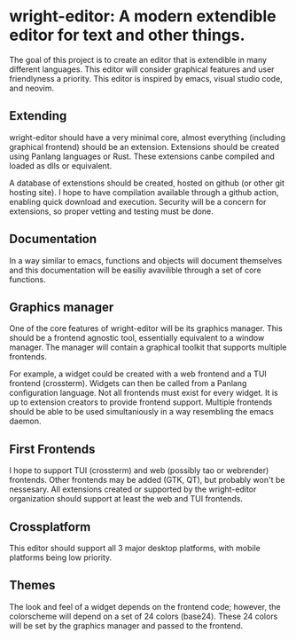 # wright-editor: A modern extendible editor for text and other things.
The goal of this project is to create an editor that is extendible in many different languages. This editor will consider graphical features and user friendlyness a priority. This editor is inspired by emacs, visual studio code, and neovim.


## Extending
wright-editor should have a very minimal core, almost everything (including graphical frontend) should be an extension. Extensions should be created using Panlang languages or Rust. These extensions canbe compiled and loaded as dlls or equivalent. 

A database of extenstions should be created, hosted on github (or other git hosting site). I hope to have compilation available through a github action, enabling quick download and execution. Security will be a concern for extensions, so proper vetting and testing must be done.

## Documentation
In a way similar to emacs, functions and objects will document themselves and this documentation will be easiliy avavilible through a set of core functions.

## Graphics manager
One of the core features of wright-editor will be its graphics manager. This should be a frontend agnostic tool, essentially equivalent to a window manager. The manager will contain a graphical toolkit that supports multiple frontends. 

For example, a widget could be created with a web frontend and a TUI frontend (crossterm). Widgets can then be called from a Panlang configuration language. Not all frontends must exist for every widget. It is up to extension creators to provide frontend support. Multiple frontends should be able to be used simultaniously in a way resembling the emacs daemon.

## First Frontends
I hope to support TUI (crossterm) and web (possibly tao or webrender) frontends. Other frontends may be added (GTK, QT), but probably won't be nessesary. All extensions created or supported by the wright-editor organization should support at least the web and TUI frontends.

## Crossplatform
This editor should support all 3 major desktop platforms, with mobile platforms being low priority.

## Themes
The look and feel of a widget depends on the frontend code; however, the colorscheme will depend on a set of 24 colors (base24). These 24 colors will be set by the graphics manager and passed to the frontend. 

